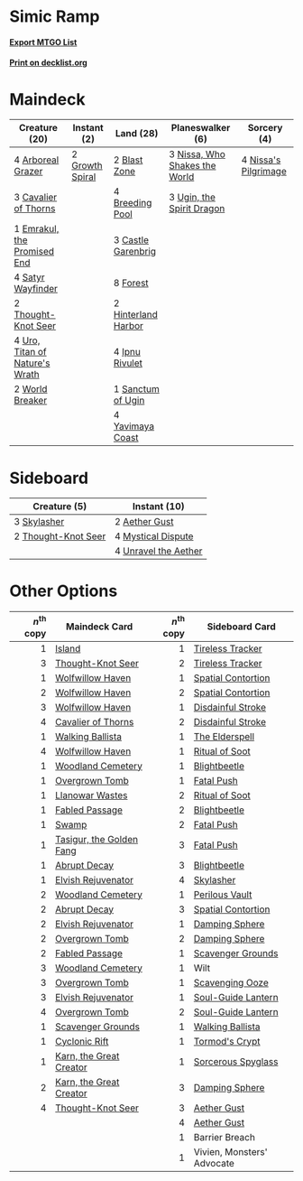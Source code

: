 # Simic Ramp

#### [Export MTGO List](../collection/Simic%20Ramp/Simic%20Ramp.txt)
#### [Print on decklist.org](http://decklist.org/?deckmain=4%09Arboreal%20Grazer%0A2%09Blast%20Zone%0A4%09Breeding%20Pool%0A3%09Castle%20Garenbrig%0A3%09Cavalier%20of%20Thorns%0A1%09Emrakul,%20the%20Promised%20End%0A8%09Forest%0A2%09Growth%20Spiral%0A2%09Hinterland%20Harbor%0A4%09Ipnu%20Rivulet%0A4%09Nissa's%20Pilgrimage%0A3%09Nissa,%20Who%20Shakes%20the%20World%0A1%09Sanctum%20of%20Ugin%0A4%09Satyr%20Wayfinder%0A2%09Thought-Knot%20Seer%0A3%09Ugin,%20the%20Spirit%20Dragon%0A4%09Uro,%20Titan%20of%20Nature's%20Wrath%0A2%09World%20Breaker%0A4%09Yavimaya%20Coast&deckside=2%09Aether%20Gust%0A4%09Mystical%20Dispute%0A3%09Skylasher%0A2%09Thought-Knot%20Seer%0A4%09Unravel%20the%20Aether)
# Maindeck

|                                              Creature (20)                                              |                                       Instant (2)                                        |                                          Land (28)                                           |                                            Planeswalker (6)                                            |                                          Sorcery (4)                                          |
|---------------------------------------------------------------------------------------------------------|------------------------------------------------------------------------------------------|----------------------------------------------------------------------------------------------|--------------------------------------------------------------------------------------------------------|-----------------------------------------------------------------------------------------------|
|4 [Arboreal Grazer](http://gatherer.wizards.com/Pages/Card/Details.aspx?multiverseid=461076)             |2 [Growth Spiral](http://gatherer.wizards.com/Pages/Card/Details.aspx?multiverseid=457322)|2 [Blast Zone](http://gatherer.wizards.com/Pages/Card/Details.aspx?multiverseid=461171)       |3 [Nissa, Who Shakes the World](http://gatherer.wizards.com/Pages/Card/Details.aspx?multiverseid=461096)|4 [Nissa's Pilgrimage](http://gatherer.wizards.com/Pages/Card/Details.aspx?multiverseid=433087)|
|3 [Cavalier of Thorns](http://gatherer.wizards.com/Pages/Card/Details.aspx?multiverseid=466921)          |                                                                                          |4 [Breeding Pool](http://gatherer.wizards.com/Pages/Card/Details.aspx?multiverseid=97088)     |3 [Ugin, the Spirit Dragon](http://gatherer.wizards.com/Pages/Card/Details.aspx?multiverseid=391948)    |                                                                                               |
|1 [Emrakul, the Promised End](http://gatherer.wizards.com/Pages/Card/Details.aspx?multiverseid=414295)   |                                                                                          |3 [Castle Garenbrig](http://gatherer.wizards.com/Pages/Card/Details.aspx?multiverseid=473202) |                                                                                                        |                                                                                               |
|4 [Satyr Wayfinder](http://gatherer.wizards.com/Pages/Card/Details.aspx?multiverseid=378508)             |                                                                                          |8 [Forest](http://gatherer.wizards.com/Pages/Card/Details.aspx?multiverseid=439860)           |                                                                                                        |                                                                                               |
|2 [Thought-Knot Seer](http://gatherer.wizards.com/Pages/Card/Details.aspx?multiverseid=407519)           |                                                                                          |2 [Hinterland Harbor](http://gatherer.wizards.com/Pages/Card/Details.aspx?multiverseid=443128)|                                                                                                        |                                                                                               |
|4 [Uro, Titan of Nature's Wrath](http://gatherer.wizards.com/Pages/Card/Details.aspx?multiverseid=476480)|                                                                                          |4 [Ipnu Rivulet](http://gatherer.wizards.com/Pages/Card/Details.aspx?multiverseid=430869)     |                                                                                                        |                                                                                               |
|2 [World Breaker](http://gatherer.wizards.com/Pages/Card/Details.aspx?multiverseid=407636)               |                                                                                          |1 [Sanctum of Ugin](http://gatherer.wizards.com/Pages/Card/Details.aspx?multiverseid=402022)  |                                                                                                        |                                                                                               |
|                                                                                                         |                                                                                          |4 [Yavimaya Coast](http://gatherer.wizards.com/Pages/Card/Details.aspx?multiverseid=129810)   |                                                                                                        |                                                                                               |


# Sideboard

|                                         Creature (5)                                         |                                         Instant (10)                                          |
|----------------------------------------------------------------------------------------------|-----------------------------------------------------------------------------------------------|
|3 [Skylasher](http://gatherer.wizards.com/Pages/Card/Details.aspx?multiverseid=369083)        |2 [Aether Gust](http://gatherer.wizards.com/Pages/Card/Details.aspx?multiverseid=466796)       |
|2 [Thought-Knot Seer](http://gatherer.wizards.com/Pages/Card/Details.aspx?multiverseid=407519)|4 [Mystical Dispute](http://gatherer.wizards.com/Pages/Card/Details.aspx?multiverseid=473020)  |
|                                                                                              |4 [Unravel the Aether](http://gatherer.wizards.com/Pages/Card/Details.aspx?multiverseid=378515)|


# Other Options

|*n*<sup>th</sup> copy|                                           Maindeck Card                                           |*n*<sup>th</sup> copy|                                       Sideboard Card                                        |
|--------------------:|---------------------------------------------------------------------------------------------------|--------------------:|---------------------------------------------------------------------------------------------|
|                    1|[Island](http://gatherer.wizards.com/Pages/Card/Details.aspx?multiverseid=439857)                  |                    1|[Tireless Tracker](http://gatherer.wizards.com/Pages/Card/Details.aspx?multiverseid=409997)  |
|                    3|[Thought-Knot Seer](http://gatherer.wizards.com/Pages/Card/Details.aspx?multiverseid=407519)       |                    2|[Tireless Tracker](http://gatherer.wizards.com/Pages/Card/Details.aspx?multiverseid=409997)  |
|                    1|[Wolfwillow Haven](http://gatherer.wizards.com/Pages/Card/Details.aspx?multiverseid=476456)        |                    1|[Spatial Contortion](http://gatherer.wizards.com/Pages/Card/Details.aspx?multiverseid=407518)|
|                    2|[Wolfwillow Haven](http://gatherer.wizards.com/Pages/Card/Details.aspx?multiverseid=476456)        |                    2|[Spatial Contortion](http://gatherer.wizards.com/Pages/Card/Details.aspx?multiverseid=407518)|
|                    3|[Wolfwillow Haven](http://gatherer.wizards.com/Pages/Card/Details.aspx?multiverseid=476456)        |                    1|[Disdainful Stroke](http://gatherer.wizards.com/Pages/Card/Details.aspx?multiverseid=420705) |
|                    4|[Cavalier of Thorns](http://gatherer.wizards.com/Pages/Card/Details.aspx?multiverseid=466921)      |                    2|[Disdainful Stroke](http://gatherer.wizards.com/Pages/Card/Details.aspx?multiverseid=420705) |
|                    1|[Walking Ballista](http://gatherer.wizards.com/Pages/Card/Details.aspx?multiverseid=423848)        |                    1|[The Elderspell](http://gatherer.wizards.com/Pages/Card/Details.aspx?multiverseid=461016)    |
|                    4|[Wolfwillow Haven](http://gatherer.wizards.com/Pages/Card/Details.aspx?multiverseid=476456)        |                    1|[Ritual of Soot](http://gatherer.wizards.com/Pages/Card/Details.aspx?multiverseid=452834)    |
|                    1|[Woodland Cemetery](http://gatherer.wizards.com/Pages/Card/Details.aspx?multiverseid=443136)       |                    1|[Blightbeetle](http://gatherer.wizards.com/Pages/Card/Details.aspx?multiverseid=466841)      |
|                    1|[Overgrown Tomb](http://gatherer.wizards.com/Pages/Card/Details.aspx?multiverseid=405103)          |                    1|[Fatal Push](http://gatherer.wizards.com/Pages/Card/Details.aspx?multiverseid=423724)        |
|                    1|[Llanowar Wastes](http://gatherer.wizards.com/Pages/Card/Details.aspx?multiverseid=129627)         |                    2|[Ritual of Soot](http://gatherer.wizards.com/Pages/Card/Details.aspx?multiverseid=452834)    |
|                    1|[Fabled Passage](http://gatherer.wizards.com/Pages/Card/Details.aspx?multiverseid=473206)          |                    2|[Blightbeetle](http://gatherer.wizards.com/Pages/Card/Details.aspx?multiverseid=466841)      |
|                    1|[Swamp](http://gatherer.wizards.com/Pages/Card/Details.aspx?multiverseid=439858)                   |                    2|[Fatal Push](http://gatherer.wizards.com/Pages/Card/Details.aspx?multiverseid=423724)        |
|                    1|[Tasigur, the Golden Fang](http://gatherer.wizards.com/Pages/Card/Details.aspx?multiverseid=391937)|                    3|[Fatal Push](http://gatherer.wizards.com/Pages/Card/Details.aspx?multiverseid=423724)        |
|                    1|[Abrupt Decay](http://gatherer.wizards.com/Pages/Card/Details.aspx?multiverseid=456061)            |                    3|[Blightbeetle](http://gatherer.wizards.com/Pages/Card/Details.aspx?multiverseid=466841)      |
|                    1|[Elvish Rejuvenator](http://gatherer.wizards.com/Pages/Card/Details.aspx?multiverseid=447316)      |                    4|[Skylasher](http://gatherer.wizards.com/Pages/Card/Details.aspx?multiverseid=369083)         |
|                    2|[Woodland Cemetery](http://gatherer.wizards.com/Pages/Card/Details.aspx?multiverseid=443136)       |                    1|[Perilous Vault](http://gatherer.wizards.com/Pages/Card/Details.aspx?multiverseid=383342)    |
|                    2|[Abrupt Decay](http://gatherer.wizards.com/Pages/Card/Details.aspx?multiverseid=456061)            |                    3|[Spatial Contortion](http://gatherer.wizards.com/Pages/Card/Details.aspx?multiverseid=407518)|
|                    2|[Elvish Rejuvenator](http://gatherer.wizards.com/Pages/Card/Details.aspx?multiverseid=447316)      |                    1|[Damping Sphere](http://gatherer.wizards.com/Pages/Card/Details.aspx?multiverseid=443101)    |
|                    2|[Overgrown Tomb](http://gatherer.wizards.com/Pages/Card/Details.aspx?multiverseid=405103)          |                    2|[Damping Sphere](http://gatherer.wizards.com/Pages/Card/Details.aspx?multiverseid=443101)    |
|                    2|[Fabled Passage](http://gatherer.wizards.com/Pages/Card/Details.aspx?multiverseid=473206)          |                    1|[Scavenger Grounds](http://gatherer.wizards.com/Pages/Card/Details.aspx?multiverseid=430871) |
|                    3|[Woodland Cemetery](http://gatherer.wizards.com/Pages/Card/Details.aspx?multiverseid=443136)       |                    1|Wilt                                                                                         |
|                    3|[Overgrown Tomb](http://gatherer.wizards.com/Pages/Card/Details.aspx?multiverseid=405103)          |                    1|[Scavenging Ooze](http://gatherer.wizards.com/Pages/Card/Details.aspx?multiverseid=420783)   |
|                    3|[Elvish Rejuvenator](http://gatherer.wizards.com/Pages/Card/Details.aspx?multiverseid=447316)      |                    1|[Soul-Guide Lantern](http://gatherer.wizards.com/Pages/Card/Details.aspx?multiverseid=476488)|
|                    4|[Overgrown Tomb](http://gatherer.wizards.com/Pages/Card/Details.aspx?multiverseid=405103)          |                    2|[Soul-Guide Lantern](http://gatherer.wizards.com/Pages/Card/Details.aspx?multiverseid=476488)|
|                    1|[Scavenger Grounds](http://gatherer.wizards.com/Pages/Card/Details.aspx?multiverseid=430871)       |                    1|[Walking Ballista](http://gatherer.wizards.com/Pages/Card/Details.aspx?multiverseid=423848)  |
|                    1|[Cyclonic Rift](http://gatherer.wizards.com/Pages/Card/Details.aspx?multiverseid=389477)           |                    1|[Tormod's Crypt](http://gatherer.wizards.com/Pages/Card/Details.aspx?multiverseid=389723)    |
|                    1|[Karn, the Great Creator](http://gatherer.wizards.com/Pages/Card/Details.aspx?multiverseid=460928) |                    1|[Sorcerous Spyglass](http://gatherer.wizards.com/Pages/Card/Details.aspx?multiverseid=435407)|
|                    2|[Karn, the Great Creator](http://gatherer.wizards.com/Pages/Card/Details.aspx?multiverseid=460928) |                    3|[Damping Sphere](http://gatherer.wizards.com/Pages/Card/Details.aspx?multiverseid=443101)    |
|                    4|[Thought-Knot Seer](http://gatherer.wizards.com/Pages/Card/Details.aspx?multiverseid=407519)       |                    3|[Aether Gust](http://gatherer.wizards.com/Pages/Card/Details.aspx?multiverseid=466796)       |
|                     |                                                                                                   |                    4|[Aether Gust](http://gatherer.wizards.com/Pages/Card/Details.aspx?multiverseid=466796)       |
|                     |                                                                                                   |                    1|Barrier Breach                                                                               |
|                     |                                                                                                   |                    1|Vivien, Monsters' Advocate                                                                   |

